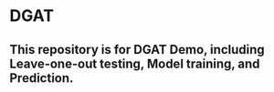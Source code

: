 # DGAT

## This repository is for DGAT Demo, including Leave-one-out testing, Model training, and Prediction. 
